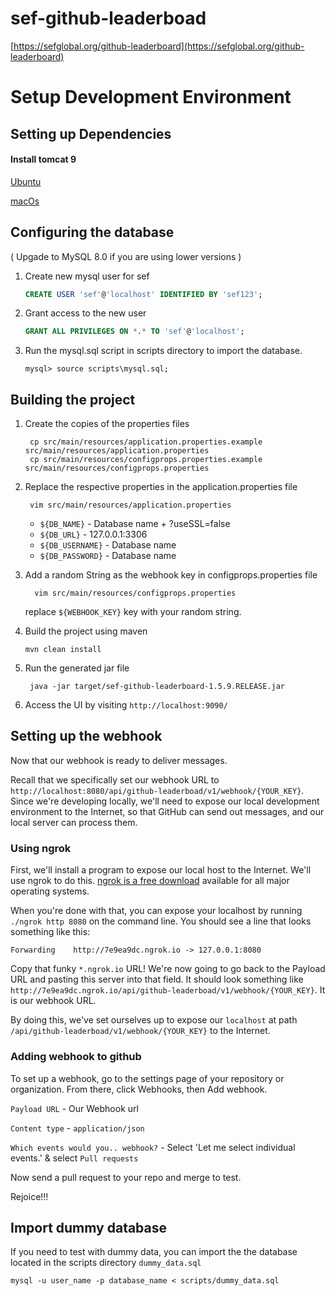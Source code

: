 # sef-github-leaderboad
[https://sefglobal.org/github-leaderboard](https://sefglobal.org/github-leaderboard)

# Setup Development Environment

## Setting up Dependencies

#### Install tomcat 9
[Ubuntu](https://www.digitalocean.com/community/tutorials/install-tomcat-9-ubuntu-1804)

[macOs](https://medium.com/@fahimhossain_16989/installing-apache-tomcat-on-macos-mojave-using-homebrew-28ce039b4b2e)

## Configuring the database

( Upgade to MySQL 8.0 if you are using lower versions )

1. Create new mysql user for sef
    ```sql
    CREATE USER 'sef'@'localhost' IDENTIFIED BY 'sef123';
    ```
2. Grant access to the new user
    ```sql
    GRANT ALL PRIVILEGES ON *.* TO 'sef'@'localhost';
    ```
3. Run the mysql.sql script in scripts directory to import the database.
    ```
    mysql> source scripts\mysql.sql;
    ```

## Building the project

1. Create the copies of the properties files
    ```
     cp src/main/resources/application.properties.example src/main/resources/application.properties
     cp src/main/resources/configprops.properties.example src/main/resources/configprops.properties
    ```

2. Replace the respective properties in the application.properties file
    ```
     vim src/main/resources/application.properties  
    ```
   - `${DB_NAME}` - Database name + ?useSSL=false
   - `${DB_URL}` - 127.0.0.1:3306
   - `${DB_USERNAME}` - Database name 
   - `${DB_PASSWORD}` - Database name 

3. Add a random String as the webhook key in configprops.properties file
   ```
     vim src/main/resources/configprops.properties  
   ```
    replace `${WEBHOOK_KEY}` key with your random string. 
4. Build the project using maven
    ```
    mvn clean install
    ```
5. Run the generated jar file
    ```
     java -jar target/sef-github-leaderboard-1.5.9.RELEASE.jar
    ```
6. Access the UI by visiting `http://localhost:9090/`

## Setting up the webhook

Now that our webhook is ready to deliver messages.   

Recall that we specifically set our webhook URL to `http://localhost:8080/api/github-leaderboad/v1/webhook/{YOUR_KEY}`. 
Since we're developing locally, we'll need to expose our local development environment to the Internet, so that GitHub 
can send out messages, and our local server can process them.

### Using ngrok

First, we'll install a program to expose our local host to the Internet. We'll use ngrok to do this. 
[ngrok is a free download](https://ngrok.com/download) available for all major operating systems.

When you're done with that, you can expose your localhost by running `./ngrok http 8080` on the command line. 
You should see a line that looks something like this:
```
Forwarding    http://7e9ea9dc.ngrok.io -> 127.0.0.1:8080
```

Copy that funky `*.ngrok.io` URL! We're now going to go back to the Payload URL and pasting this server into that field. 
It should look something like `http://7e9ea9dc.ngrok.io/api/github-leaderboad/v1/webhook/{YOUR_KEY}`. It is our webhook 
URL.

By doing this, we've set ourselves up to expose our `localhost` at path `/api/github-leaderboad/v1/webhook/{YOUR_KEY}` 
to the Internet.

### Adding webhook to github

To set up a webhook, go to the settings page of your repository or organization. From there, click Webhooks, 
then Add webhook.

`Payload URL` - Our Webhook url

`Content type` - `application/json`

`Which events would you.. webhook?` - Select 'Let me select individual events.' & select `Pull requests`

Now send a pull request to your repo and merge to test.

Rejoice!!! 


##  Import dummy database

If you need to test with dummy data, you can import the the database located in the scripts directory `dummy_data.sql`
```
mysql -u user_name -p database_name < scripts/dummy_data.sql
```


